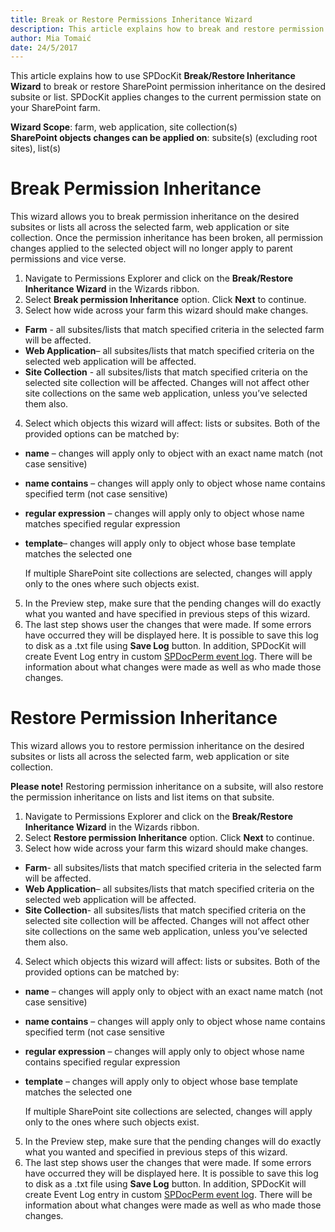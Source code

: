```yaml
---
title: Break or Restore Permissions Inheritance Wizard
description: This article explains how to break and restore permission inheritance
author: Mia Tomaić
date: 24/5/2017
---
```


This article explains how to use SPDocKit **Break/Restore Inheritance Wizard** to break or restore SharePoint permission inheritance on the desired subsite or list. SPDocKit applies changes to the current permission state on your SharePoint farm.

**Wizard Scope**: farm, web application, site collection(s)  
**SharePoint objects changes can be applied on**: subsite(s) (excluding root sites), list(s)

# Break Permission Inheritance

This wizard allows you to break permission inheritance on the desired subsites or lists all across the selected farm, web application or site collection. Once the permission inheritance has been broken, all permission changes applied to the selected object will no longer apply to parent permissions and vice verse.


1. Navigate to Permissions Explorer and click on the **Break/Restore Inheritance Wizard** in the Wizards ribbon.  
2. Select **Break permission Inheritance** option. Click **Next** to continue.
3. Select how wide across your farm this wizard should make changes.
  * **Farm** - all subsites/lists that match specified criteria in the selected farm will be affected.
  * **Web Application**– all subsites/lists that match specified criteria on the selected web application will be affected.
  * **Site Collection** - all subsites/lists that match specified criteria on the selected site collection will be affected. Changes will not affect other site collections on the same web application, unless you’ve selected them also.

4. Select which objects this wizard will affect: lists or subsites. Both of the provided options can be matched by:

  * **name** – changes will apply only to object with an exact name match (not case sensitive)
  * **name contains** – changes will apply only to object whose name contains specified term (not case sensitive)
  * **regular expression** – changes will apply only to object whose name matches specified regular expression
  * **template**– changes will apply only to object whose base template matches the selected one

    If multiple SharePoint site collections are selected, changes will apply only to the ones where such objects exist.

5. In the Preview step, make sure that the pending changes will do exactly what you wanted and have specified in previous steps of this wizard.
6.  The last step shows user the changes that were made. If some errors have occurred they will be displayed here. It is possible to save this log to disk as a .txt file using **Save Log** button. In addition, SPDocKit will create Event Log entry in custom [SPDocPerm event log](#internal/permission-management/spdockit-permission-management-event-log). There will be information about what changes were made as well as who made those changes.

  # Restore Permission Inheritance

  This wizard allows you to restore permission inheritance on the desired subsites or lists all across the selected farm, web application or site collection.

  **Please note!** Restoring permission inheritance on a subsite, will also restore the permission inheritance on lists and list items on that subsite.

  1. Navigate to Permissions Explorer and click on the **Break/Restore Inheritance Wizard** in the Wizards ribbon.
  2. Select **Restore permission Inheritance** option. Click **Next** to continue.
  3.  Select how wide across your farm this wizard should make changes.
  * **Farm**-  all subsites/lists that match specified criteria in the selected farm will be affected.
  * **Web Application**– all subsites/lists that match specified criteria on the selected web application will be affected.
  * **Site Collection**- all subsites/lists that match specified criteria on the selected site collection will be affected. Changes will not affect other site collections on the same web application, unless you’ve selected them also.

  4. Select which objects this wizard will affect: lists or subsites. Both of the provided options can be matched by:

  * **name** – changes will apply only to object with an exact name match (not case sensitive)
  * **name contains** – changes will apply only to object whose name contains specified term (not case sensitive
  * **regular expression** – changes will apply only to object whose name contains specified regular expression
  * **template** – changes will apply only to object whose base template matches the selected one

    If multiple SharePoint site collections are selected, changes will apply only to the ones where such objects exist.

  5. In the Preview step, make sure that the pending changes will do exactly what you wanted and specified in previous steps of this wizard.
  6. The last step shows user the changes that were made. If some errors have occurred they will be displayed here. It is possible to save this log to disk as a .txt file using **Save Log** button. In addition, SPDocKit will create Event Log entry in custom [SPDocPerm event log](#internal/permission-management/spdockit-permission-management-event-log). There will be information about what changes were made as well as who made those changes.

